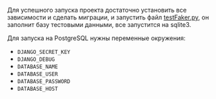 Для успешного запуска проекта достаточно установить все зависимости и сделать миграции, и запустить файл [testFaker.py](testFaker.py), он заполнит базу тестовыми данными, все запустится на sqlite3.


Для запуска на PostgreSQL нужны переменные окружения:

- `DJANGO_SECRET_KEY`
- `DJANGO_DEBUG`
- `DATABASE_NAME`
- `DATABASE_USER`
- `DATABASE_PASSWORD`
- `DATABASE_HOST`
